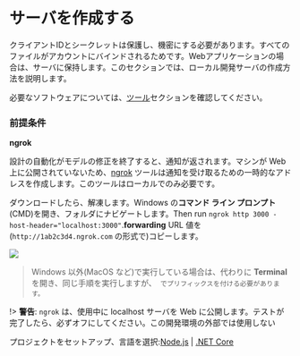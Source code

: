 # サーバを作成する

クライアントIDとシークレットは保護し、機密にする必要があります。すべてのファイルがアカウントにバインドされるためです。Webアプリケーションの場合は、サーバに保持します。このセクションでは、ローカル開発サーバの作成方法を説明します。

必要なソフトウェアについては、[ツール](environment/tools/)セクションを確認してください。

### 前提条件

**ngrok**

設計の自動化がモデルの修正を終了すると、通知が返されます。マシンが Web 上に公開されていないため、[ngrok](https://ngrok.com/) ツールは通知を受け取るための一時的なアドレスを作成します。このツールはローカルでのみ必要です。 

ダウンロードしたら、解凍します。Windows の**コマンド ライン プロンプト**(CMD)を開き、フォルダにナビゲートします。Then run `ngrok http 3000 -host-header="localhost:3000"`.**forwarding** URL 値を(`http://1ab2c3d4.ngrok.com` の形式で)コピーします。

![](/_media/designautomation/ngrok.gif)

> Windows 以外(MacOS など)で実行している場合は、代わりに **Terminal** を開き、同じ手順を実行しますが、` でプリフィックスを付ける必要があります。`

!> **警告**: `ngrok` は、使用中に localhost サーバを Web に公開します。テストが完了したら、必ずオフにしてください。この開発環境の外部では使用しない

プロジェクトをセットアップ、言語を選択:[Node.js](environment/setup/nodejs_da) | [.NET Core](environment/setup/netcore_da)